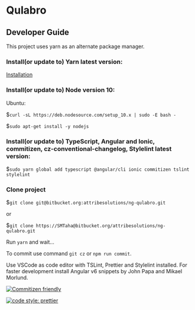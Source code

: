 # Qulabro

## Developer Guide

This project uses yarn as an alternate package manager.

### Install(or update to) Yarn latest version:

[Installation](https://yarnpkg.com/lang/en/docs/install)

### Install(or update to) Node version 10:

Ubuntu:

$`curl -sL https://deb.nodesource.com/setup_10.x | sudo -E bash -`

$`sudo apt-get install -y nodejs`

### Install(or update to) TypeScript, Angular and Ionic, commitizen, cz-conventional-changelog, Stylelint latest version:

$`sudo yarn global add typescript @angular/cli ionic commitizen tslint stylelint`

### Clone project

$`git clone git@bitbucket.org:attribesolutions/ng-qulabro.git`

or

$`git clone https://SMTaha@bitbucket.org/attribesolutions/ng-qulabro.git`

Run `yarn` and wait...

To commit use command `git cz` or `npm run commit`.

Use VSCode as code editor with TSLint, Prettier and Stylelint installed.
For faster development install Angular v6 snippets by John Papa and Mikael Morlund.

[![Commitizen friendly](https://img.shields.io/badge/commitizen-friendly-brightgreen.svg)](http://commitizen.github.io/cz-cli/)

[![code style: prettier](https://img.shields.io/badge/code_style-prettier-ff69b4.svg?style=flat-square)](https://github.com/prettier/prettier)

